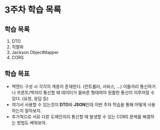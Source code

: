 # 3주차 학습 목록

## 학습 목록
1. DTO
2. 직렬화
3. Jackson ObjectMapper
4. CORS


## 학습 목표
- 백엔드 구성 시 각각의 계층이 존재한다. (컨트롤러, 서비스, ...) 이들끼리 통신하거나 프론트/백끼리 통신할 때 데이터가 올바른 형태여야 원활한 통신이 이루어질 수 있다. (요청, 응답 등)
- 여기서 사용할 수 있는것이 **DTO**와 **JSON**인데 이번 주차 학습을 통해 어떻게 사용하는지 알아보자.
- 추가적으로 서로 다른 도메인끼리 통신할 때 발생할 수 있는 CORS 문제를 해결하는 방법도 배워보자.
